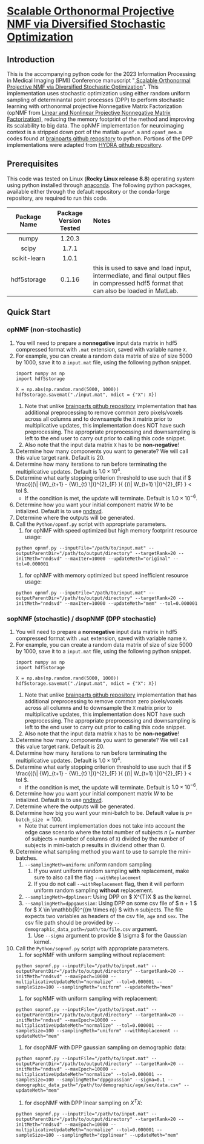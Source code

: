 # [Scalable Orthonormal Projective NMF via Diversified Stochastic Optimization](https://doi.org/10.1007/978-3-031-34048-2_38)

## Introduction

This is the accompanying python code for the 2023 Information Processing in Medical Imaging (IPMI) Conference manuscript "[ Scalable Orthonormal Projective NMF via Diversified Stochastic Optimization](https://doi.org/10.1007/978-3-031-34048-2_38)". This implementation uses stochastic optimization using either random uniform sampling of determinantal point processes (DPP) to perform stochastic learning with orthonormal projective Nonnegative Matrix Factorization (opNMF from [Linear and Nonlinear Projective Nonnegative Matrix Factorization](https://doi.org/10.1109/TNN.2010.2041361)), reducing the memory footprint of the method and improving its scalability to big data. The opNMF implementation for neuroimaging context is a stripped down port of the matlab `opnmf.m` and `opnmf_mem.m` codes found at [brainparts github repository](https://github.com/asotiras/brainparts) to python. Portions of the DPP implementations were adapted from [HYDRA github repository](https://github.com/evarol/HYDRA).

## Prerequisites

This code was tested on Linux (__Rocky Linux release 8.8__) operating system using python installed through [anaconda](https://www.anaconda.com/). The following python packages, available either through the default repository or the conda-forge repository, are required to run this code.

| Package Name | Package Version Tested | Notes |
| :----------: | :--------------------: | :---- |
| numpy | 1.20.3 |  |
| scipy | 1.7.1 | |
| scikit-learn | 1.0.1 | |
| hdf5storage | 0.1.16 | this is used to save and load input, intermediate, and final output files in compressed hdf5 format that can also be loaded in MatLab. |

## Quick Start

### opNMF (non-stochastic)

1. You will need to prepare a __nonnegative__ input data matrix in hdf5 compressed format with `.mat` extension, saved with variable name `X`.
1. For example, you can create a random data matrix of size of size 5000 by 1000, save it to a `input.mat` file, using the following python snippet.
    ```
    import numpy as np
    import hdf5storage

    X = np.abs(np.random.rand(5000, 1000))
    hdf5storage.savemat("./input.mat", mdict = {"X": X})
    ```
    1. Note that unlike [brainparts github repository](https://github.com/asotiras/brainparts) implementation that has additional preprocessing to remove common zero pixels/voxels across all columns and to downsample the `X` matrix prior to multiplicative updates, this implementation does NOT have such preprocessing. The appropriate preprocessing and downsampling is left to the end user to carry out prior to calling this code snippet.
    1. Also note that the input data matrix `X` has to be __non-negative__!
1. Determine how many components you want to generate? We will call this value target rank. Default is $20$.
1. Determine how many iterations to run before terminating the multiplicative updates. Default is $1.0 \times 10^4$.
1. Determine what early stopping criterion threshold to use such that if $` \frac{{(\| {W}_{t+1} - {W}_{t} \|)}^{2}_{F} }{ {(\| W_{t+1} \|)}^{2}_{F} } < tol `$.
    * If the condition is met, the update will terminate. Default is $1.0 \times 10^{-6}$.
1. Determine how you want your initial component matrix $W$ to be intialized. Default is to use [nndsvd](https://doi.org/10.1016/j.patcog.2007.09.010).
1. Determine where the outputs will be generated.
1. Call the `Python/opnmf.py` script with appropriate parameters.
    1. for opNMF with speed optimized but high memory footprint resource usage:
    ```
    python opnmf.py --inputFile="/path/to/input.mat" --outputParentDir="/path/to/output/directory" --targetRank=20 --initMeth="nndsvd" --maxIter=10000 --updateMeth="original" --tol=0.000001
    ```
    1. for opNMF with memory optimized but speed inefficient resource usage:
    ```
    python opnmf.py --inputFile="/path/to/input.mat" --outputParentDir="/path/to/output/directory" --targetRank=20 --initMeth="nndsvd" --maxIter=10000 --updateMeth="mem" --tol=0.000001
    ```

### sopNMF (stochastic) / dsopNMF (DPP stochastic)
1. You will need to prepare a __nonnegative__ input data matrix in hdf5 compressed format with `.mat` extension, saved with variable name `X`.
1. For example, you can create a random data matrix of size of size 5000 by 1000, save it to a `input.mat` file, using the following python snippet.
    ```
    import numpy as np
    import hdf5storage

    X = np.abs(np.random.rand(5000, 1000))
    hdf5storage.savemat("./input.mat", mdict = {"X": X})
    ```
    1. Note that unlike [brainparts github repository](https://github.com/asotiras/brainparts) implementation that has additional preprocessing to remove common zero pixels/voxels across all columns and to downsample the `X` matrix prior to multiplicative updates, this implementation does NOT have such preprocessing. The appropriate preprocessing and downsampling is left to the end user to carry out prior to calling this code snippet.
    1. Also note that the input data matrix `X` has to be __non-negative__!
1. Determine how many components you want to generate? We will call this value target rank. Default is $20$.
1. Determine how many iterations to run before terminating the multiplicative updates. Default is $1.0 \times 10^4$.
1. Determine what early stopping criterion threshold to use such that if $` \frac{{(\| {W}_{t+1} - {W}_{t} \|)}^{2}_{F} }{ {(\| W_{t+1} \|)}^{2}_{F} } < tol `$.
    * If the condition is met, the update will terminate. Default is $1.0 \times 10^{-6}$.
1. Determine how you want your initial component matrix $W$ to be intialized. Default is to use [nndsvd](https://doi.org/10.1016/j.patcog.2007.09.010).
1. Determine where the outputs will be generated.
1. Determine how big you want your mini-batch to be. Default value is $p=$ `batch_size` $= 100$.
    * Note that current implementation does not take into account the edge case scenario where the total number of subjects $n$ (= number of subjects = number of columns of `X`) divided by the number of subjects in mini-batch $p$ results in dividend other than 0.
1. Determine what sampling method you want to use to sample the mini-batches.
    1. `--samplingMeth=uniform`: uniform random sampling
        1. If you want uniform random sampling __with__ replacement, make sure to also call the flag `--withReplacement`
        1. If you do not call `--withReplacement` flag, then it will perform uniform random sampling __without__ replacement.
    1. `--samplingMeth=dpplinear`: Using DPP on $ X^{T}X $ as the kernel.
    1. `--samplingMeth=dppgaussian`: Using DPP on some csv file of $ n + 1 $ for $ X \in \mathbb{R}^{(m \times n)} $ with $n$ subjects. The file expects two variables as headers of the csv file, `age` and `sex`. The csv file path should be provided by `--demographic_data_path=/path/to/file.csv` argument.
        1. Use `--sigma` argument to provide $ \sigma $ for the Gaussian kernel.
1. Call the `Python/sopnmf.py` script with appropriate parameters.
    1. for sopNMF with uniform sampling without replacement:
    ```
    python sopnmf.py --inputFile="/path/to/input.mat" --outputParentDir="/path/to/output/directory" --targetRank=20 --initMeth="nndsvd" --maxEpoch=10000 --multiplicativeUpdateMeth="normalize" --tol=0.000001 --sampleSize=100 --samplingMeth="uniform" --updateMeth="mem"
    ```
    1. for sopNMF with uniform sampling with replacement:
    ```
    python sopnmf.py --inputFile="/path/to/input.mat" --outputParentDir="/path/to/output/directory" --targetRank=20 --initMeth="nndsvd" --maxEpoch=10000 --multiplicativeUpdateMeth="normalize" --tol=0.000001 --sampleSize=100 --samplingMeth="uniform" --withReplacement --updateMeth="mem"
    ```
    1. for dsopNMF with DPP gaussian sampling on demographic data:
    ```
    python sopnmf.py --inputFile="/path/to/input.mat" --outputParentDir="/path/to/output/directory" --targetRank=20 --initMeth="nndsvd" --maxEpoch=10000 --multiplicativeUpdateMeth="normalize" --tol=0.000001 --sampleSize=100 --samplingMeth="dppgaussian" --sigma=0.1 --demographic_data_path="/path/to/demographic/age/sex/data.csv" --updateMeth="mem"
    ```
    1. for dsopNMF with DPP linear sampling on $X^{T}X$:
    ```
    python sopnmf.py --inputFile="/path/to/input.mat" --outputParentDir="/path/to/output/directory" --targetRank=20 --initMeth="nndsvd" --maxEpoch=10000 --multiplicativeUpdateMeth="normalize" --tol=0.000001 --sampleSize=100 --samplingMeth="dpplinear" --updateMeth="mem"
    ```
